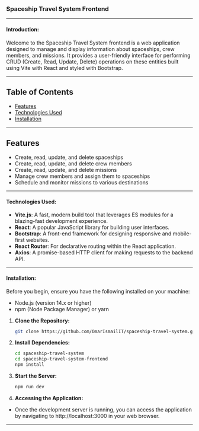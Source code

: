 ### Spaceship Travel System Frontend

---

#### Introduction:

Welcome to the Spaceship Travel System frontend is a web application designed to manage and display information about spaceships, crew members, and missions. It provides a user-friendly interface for performing CRUD (Create, Read, Update, Delete) operations on these entities built using Vite with React and styled with Bootstrap.

---

## Table of Contents

- [Features](#features)
- [Technologies Used](#technologies-used)
- [Installation](#installation)

---

## Features

- Create, read, update, and delete spaceships
- Create, read, update, and delete crew members
- Create, read, update, and delete missions
- Manage crew members and assign them to spaceships
- Schedule and monitor missions to various destinations

---

#### Technologies Used:

- **Vite.js**: A fast, modern build tool that leverages ES modules for a blazing-fast
  development experience.
- **React**: A popular JavaScript library for building user interfaces.
- **Bootstrap**: A front-end framework for designing responsive and mobile-first websites.
- **React Router**: For declarative routing within the React application.
- **Axios**: A promise-based HTTP client for making requests to the backend API.

---

#### Installation:

Before you begin, ensure you have the following installed on your machine:

- Node.js (version 14.x or higher)
- npm (Node Package Manager) or yarn

1. **Clone the Repository:**

   ```bash
   git clone https://github.com/OmarIsmailIT/spaceship-travel-system.git

   ```

2. **Install Dependencies:**

   ```bash
   cd spaceship-travel-system
   cd spaceship-travel-system-frontend
   npm install

   ```

3. **Start the Server:**

   ```bash
   npm run dev

   ```

4. **Accessing the Application:**

- Once the development server is running, you can access the application by navigating to http://localhost:3000 in your web browser.

---
